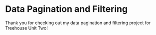 # Data Pagination and Filtering
 
Thank you for checking out my data pagination and filtering project for Treehouse Unit Two! 
